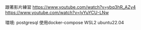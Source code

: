 跟著影片練習 https://www.youtube.com/watch?v=ybq3hR_AZy4  
            https://www.youtube.com/watch?v=lyYuYCU-LNw


環境:
postgresql 使用docker-compose
WSL2 ubuntu22.04
